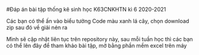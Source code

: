 #Đáp án bài tập thống kê sinh học K63CNKHTN kì 6 2020-2021

Các bạn có thể ấn vào biểu tưởng Code màu xanh lá cây, chọn download zip sau đó về giải nén ra

Mình sẽ cập nhật liên tục trên repository này, sau mỗi tuần học thì các bạn có thể lên đây để tham khảo bài tập, mở bằng phần mềm excel trên máy



